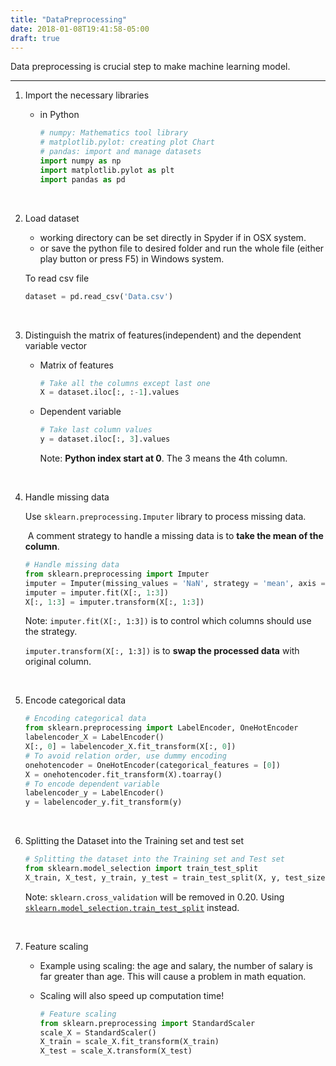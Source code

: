 ```yaml
---
title: "DataPreprocessing"
date: 2018-01-08T19:41:58-05:00
draft: true
---
```


Data preprocessing is crucial step to make machine learning model.

---

1. Import the necessary libraries

   - in Python

     ```python
     # numpy: Mathematics tool library
     # matplotlib.pylot: creating plot Chart
     # pandas: import and manage datasets
     import numpy as np
     import matplotlib.pylot as plt
     import pandas as pd
     ```

     ​

2. Load dataset 

   - working directory can be set directly in Spyder if in OSX system.
   - or save the python file to desired folder and run the whole file (either play button or press F5) in Windows system.

   To read csv file

   ```python
   dataset = pd.read_csv('Data.csv')
   ```

   ​

3. Distinguish the matrix of features(independent) and the dependent variable vector

   - Matrix of features

     ```python
     # Take all the columns except last one
     X = dataset.iloc[:, :-1].values
     ```

   - Dependent variable

     ```python
     # Take last column values
     y = dataset.iloc[:, 3].values
     ```

     Note: **Python index start at 0**. The 3 means the 4th column.

   ​

4. Handle missing data

   Use `sklearn.preprocessing.Imputer` library to process missing data.

   ​	A comment strategy to handle a missing data is to **take the mean of the column**.

   ```python
   # Handle missing data
   from sklearn.preprocessing import Imputer
   imputer = Imputer(missing_values = 'NaN', strategy = 'mean', axis = 0)
   imputer = imputer.fit(X[:, 1:3])
   X[:, 1:3] = imputer.transform(X[:, 1:3])
   ```

   Note: `imputer.fit(X[:, 1:3])` is to control which columns should use the strategy.

   `imputer.transform(X[:, 1:3])` is to **swap the processed data** with original column.

   ​

5. Encode categorical data

   ```python
   # Encoding categorical data
   from sklearn.preprocessing import LabelEncoder, OneHotEncoder
   labelencoder_X = LabelEncoder()
   X[:, 0] = labelencoder_X.fit_transform(X[:, 0])
   # To avoid relation order, use dummy encoding
   onehotencoder = OneHotEncoder(categorical_features = [0])
   X = onehotencoder.fit_transform(X).toarray()
   # To encode dependent variable
   labelencoder_y = LabelEncoder()
   y = labelencoder_y.fit_transform(y)
   ```

   ​

6. Splitting the Dataset into the Training set and test set

   ```python
   # Splitting the dataset into the Training set and Test set
   from sklearn.model_selection import train_test_split
   X_train, X_test, y_train, y_test = train_test_split(X, y, test_size = 0.2, random_state = 0)
   ```

   Note: `sklearn.cross_validation` will be removed in 0.20. 
   Using [`sklearn.model_selection.train_test_split`](http://scikit-learn.org/stable/modules/generated/sklearn.model_selection.train_test_split.html#sklearn.model_selection.train_test_split) instead.

   ​

7. Feature scaling

   - Example using scaling: the age and salary, the number of salary is far greater than age. This will cause a problem in math equation.

   - Scaling will also speed up computation time!

     ```python
     # Feature scaling
     from sklearn.preprocessing import StandardScaler
     scale_X = StandardScaler()
     X_train = scale_X.fit_transform(X_train)
     X_test = scale_X.transform(X_test)
     ```

     ​

